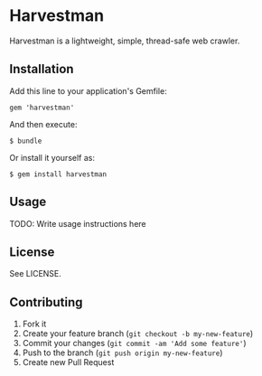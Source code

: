 # Harvestman

Harvestman is a lightweight, simple, thread-safe web crawler.

## Installation

Add this line to your application's Gemfile:

    gem 'harvestman'

And then execute:

    $ bundle

Or install it yourself as:

    $ gem install harvestman

## Usage

TODO: Write usage instructions here

## License

See LICENSE.

## Contributing

1. Fork it
2. Create your feature branch (`git checkout -b my-new-feature`)
3. Commit your changes (`git commit -am 'Add some feature'`)
4. Push to the branch (`git push origin my-new-feature`)
5. Create new Pull Request
